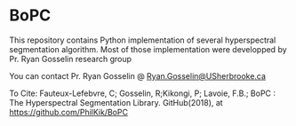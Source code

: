 # BoPC
This repository contains Python implementation of several hyperspectral segmentation algorithm. Most of those implementation were developped by Pr. Ryan Gosselin research group

You can contact Pr. Ryan Gosselin @ Ryan.Gosselin@USherbrooke.ca

To Cite:
Fauteux-Lefebvre, C; Gosselin, R;Kikongi, P; Lavoie, F.B.; BoPC : The Hyperspectral Segmentation Library. GitHub(2018), at <https://github.com/PhilKik/BoPC>
